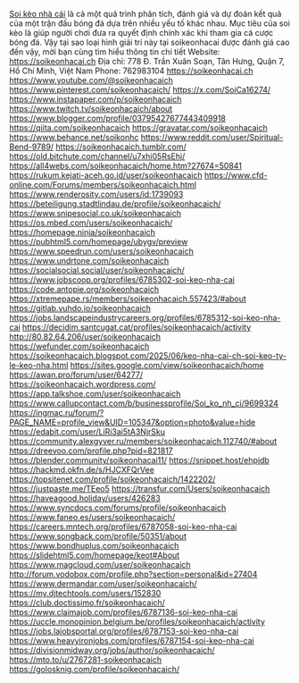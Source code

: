 <a href="https://soikeonhacai.ch">Soi kèo nhà cái</a> là cả một quá trình phân tích, đánh giá và dự đoán kết quả của một trận đấu bóng đá dựa trên nhiều yếu tố khác nhau. Mục tiêu của soi kèo là giúp người chơi đưa ra quyết định chính xác khi tham gia cá cược bóng đá. Vậy tại sao loại hình giải trí này tại soikeonhacai được đánh giá cao đến vậy, mời bạn cùng tìm hiểu thông tin chi tiết
Website: <a href="https://soikeonhacai.ch">https://soikeonhacai.ch</a>
Địa chỉ: 778 Đ. Trần Xuân Soạn, Tân Hưng, Quận 7, Hồ Chí Minh, Việt Nam
Phone: 762983104
<a href="https://soikeonhacai.ch">https://soikeonhacai.ch</a>
<a href="https://www.youtube.com/@soikeonhacaich">https://www.youtube.com/@soikeonhacaich</a>
<a href="https://www.pinterest.com/soikeonhacaich/">https://www.pinterest.com/soikeonhacaich/</a>
<a href="https://x.com/SoiCa16274/">https://x.com/SoiCa16274/</a>
<a href="https://www.instapaper.com/p/soikeonhacaich">https://www.instapaper.com/p/soikeonhacaich</a>
<a href="https://www.twitch.tv/soikeonhacaich/about">https://www.twitch.tv/soikeonhacaich/about</a>
<a href="https://www.blogger.com/profile/03795427677443409918">https://www.blogger.com/profile/03795427677443409918</a>
<a href="https://qiita.com/soikeonhacaich">https://qiita.com/soikeonhacaich</a>
<a href="https://gravatar.com/soikeonhacaich">https://gravatar.com/soikeonhacaich</a>
<a href="https://www.behance.net/soikonhc">https://www.behance.net/soikonhc</a>
<a href="https://www.reddit.com/user/Spiritual-Bend-9789/">https://www.reddit.com/user/Spiritual-Bend-9789/</a>
<a href="https://soikeonhacaich.tumblr.com/">https://soikeonhacaich.tumblr.com/</a>
<a href="https://old.bitchute.com/channel/u7xhi05RsEhj/">https://old.bitchute.com/channel/u7xhi05RsEhj/</a>
<a href="https://all4webs.com/soikeonhacaich/home.htm?27674=50841">https://all4webs.com/soikeonhacaich/home.htm?27674=50841</a>
<a href="https://rukum.kejati-aceh.go.id/user/soikeonhacaich">https://rukum.kejati-aceh.go.id/user/soikeonhacaich</a>
<a href="https://www.cfd-online.com/Forums/members/soikeonhacaich.html">https://www.cfd-online.com/Forums/members/soikeonhacaich.html</a>
<a href="https://www.renderosity.com/users/id:1739093">https://www.renderosity.com/users/id:1739093</a>
<a href="https://beteiligung.stadtlindau.de/profile/soikeonhacaich/">https://beteiligung.stadtlindau.de/profile/soikeonhacaich/</a>
<a href="https://www.snipesocial.co.uk/soikeonhacaich">https://www.snipesocial.co.uk/soikeonhacaich</a>
<a href="https://os.mbed.com/users/soikeonhacaich/">https://os.mbed.com/users/soikeonhacaich/</a>
<a href="https://homepage.ninja/soikeonhacaich">https://homepage.ninja/soikeonhacaich</a>
<a href="https://pubhtml5.com/homepage/ubygv/preview">https://pubhtml5.com/homepage/ubygv/preview</a>
<a href="https://www.speedrun.com/users/soikeonhacaich">https://www.speedrun.com/users/soikeonhacaich</a>
<a href="https://www.undrtone.com/soikeonhacaich">https://www.undrtone.com/soikeonhacaich</a>
<a href="https://socialsocial.social/user/soikeonhacaich/">https://socialsocial.social/user/soikeonhacaich/</a>
<a href="https://www.jobscoop.org/profiles/6785302-soi-keo-nha-cai">https://www.jobscoop.org/profiles/6785302-soi-keo-nha-cai</a>
<a href="https://code.antopie.org/soikeonhacaich">https://code.antopie.org/soikeonhacaich</a>
<a href="https://xtremepape.rs/members/soikeonhacaich.557423/#about">https://xtremepape.rs/members/soikeonhacaich.557423/#about</a>
<a href="https://gitlab.vuhdo.io/soikeonhacaich">https://gitlab.vuhdo.io/soikeonhacaich</a>
<a href="https://jobs.landscapeindustrycareers.org/profiles/6785312-soi-keo-nha-cai">https://jobs.landscapeindustrycareers.org/profiles/6785312-soi-keo-nha-cai</a>
<a href="https://decidim.santcugat.cat/profiles/soikeonhacaich/activity">https://decidim.santcugat.cat/profiles/soikeonhacaich/activity</a>
<a href="http://80.82.64.206/user/soikeonhacaich">http://80.82.64.206/user/soikeonhacaich</a>
<a href="https://wefunder.com/soikeonhacaich">https://wefunder.com/soikeonhacaich</a>
<a href="https://soikeonhacaich.blogspot.com/2025/06/keo-nha-cai-ch-soi-keo-ty-le-keo-nha.html">https://soikeonhacaich.blogspot.com/2025/06/keo-nha-cai-ch-soi-keo-ty-le-keo-nha.html</a>
<a href="https://sites.google.com/view/soikeonhacaich/home">https://sites.google.com/view/soikeonhacaich/home</a>
<a href="https://awan.pro/forum/user/64277/">https://awan.pro/forum/user/64277/</a>
<a href="https://soikeonhacaich.wordpress.com/">https://soikeonhacaich.wordpress.com/</a>
<a href="https://app.talkshoe.com/user/soikeonhacaich">https://app.talkshoe.com/user/soikeonhacaich</a>
<a href="https://www.callupcontact.com/b/businessprofile/Soi_ko_nh_ci/9699324">https://www.callupcontact.com/b/businessprofile/Soi_ko_nh_ci/9699324</a>
<a href="https://ingmac.ru/forum/?PAGE_NAME=profile_view&UID=105347&option=photo&value=hide">https://ingmac.ru/forum/?PAGE_NAME=profile_view&UID=105347&option=photo&value=hide</a>
<a href="https://edabit.com/user/LiRi3ai5tA3NjrSku">https://edabit.com/user/LiRi3ai5tA3NjrSku</a>
<a href="https://community.alexgyver.ru/members/soikeonhacaich.112740/#about">https://community.alexgyver.ru/members/soikeonhacaich.112740/#about</a>
<a href="https://dreevoo.com/profile.php?pid=821817">https://dreevoo.com/profile.php?pid=821817</a>
<a href="https://blender.community/soikeonhacai11/">https://blender.community/soikeonhacai11/</a>
<a href="https://snippet.host/ehpjdb">https://snippet.host/ehpjdb</a>
<a href="https://hackmd.okfn.de/s/HJCXFQrVee">https://hackmd.okfn.de/s/HJCXFQrVee</a>
<a href="https://topsitenet.com/profile/soikeonhacaich/1422202/">https://topsitenet.com/profile/soikeonhacaich/1422202/</a>
<a href="https://justpaste.me/TEeo5">https://justpaste.me/TEeo5</a>
<a href="https://transfur.com/Users/soikeonhacaich">https://transfur.com/Users/soikeonhacaich</a>
<a href="https://haveagood.holiday/users/426283">https://haveagood.holiday/users/426283</a>
<a href="https://www.syncdocs.com/forums/profile/soikeonhacaich">https://www.syncdocs.com/forums/profile/soikeonhacaich</a>
<a href="https://www.faneo.es/users/soikeonhacaich/">https://www.faneo.es/users/soikeonhacaich/</a>
<a href="https://careers.mntech.org/profiles/6787058-soi-keo-nha-cai">https://careers.mntech.org/profiles/6787058-soi-keo-nha-cai</a>
<a href="https://www.songback.com/profile/50351/about">https://www.songback.com/profile/50351/about</a>
<a href="https://www.bondhuplus.com/soikeonhacaich">https://www.bondhuplus.com/soikeonhacaich</a>
<a href="https://slidehtml5.com/homepage/keot#About">https://slidehtml5.com/homepage/keot#About</a>
<a href="https://www.magcloud.com/user/soikeonhacaich">https://www.magcloud.com/user/soikeonhacaich</a>
<a href="http://forum.vodobox.com/profile.php?section=personal&id=27404">http://forum.vodobox.com/profile.php?section=personal&id=27404</a>
<a href="https://www.dermandar.com/user/soikeonhacaich/">https://www.dermandar.com/user/soikeonhacaich/</a>
<a href="https://my.djtechtools.com/users/152830">https://my.djtechtools.com/users/152830</a>
<a href="https://club.doctissimo.fr/soikeonhacaich/">https://club.doctissimo.fr/soikeonhacaich/</a>
<a href="https://www.claimajob.com/profiles/6787136-soi-keo-nha-cai">https://www.claimajob.com/profiles/6787136-soi-keo-nha-cai</a>
<a href="https://uccle.monopinion.belgium.be/profiles/soikeonhacaich/activity">https://uccle.monopinion.belgium.be/profiles/soikeonhacaich/activity</a>
<a href="https://jobs.lajobsportal.org/profiles/6787153-soi-keo-nha-cai">https://jobs.lajobsportal.org/profiles/6787153-soi-keo-nha-cai</a>
<a href="https://www.heavyironjobs.com/profiles/6787154-soi-keo-nha-cai">https://www.heavyironjobs.com/profiles/6787154-soi-keo-nha-cai</a>
<a href="https://divisionmidway.org/jobs/author/soikeonhacaich/">https://divisionmidway.org/jobs/author/soikeonhacaich/</a>
<a href="https://mto.to/u/2767281-soikeonhacaich">https://mto.to/u/2767281-soikeonhacaich</a>
<a href="https://golosknig.com/profile/soikeonhacaich/">https://golosknig.com/profile/soikeonhacaich/</a>